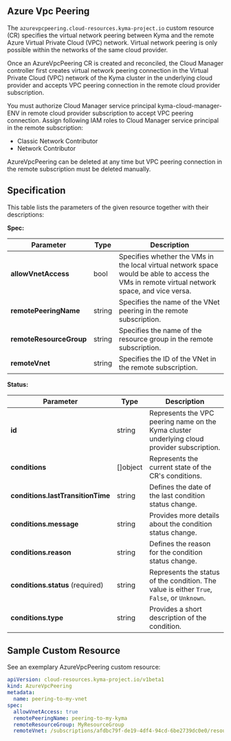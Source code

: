 ## Azure Vpc Peering


The `azurevpcpeering.cloud-resources.kyma-project.io` custom resource (CR) specifies the virtual network peering between 
Kyma and the remote Azure Virtual Private Cloud (VPC) network. Virtual network peering is only possible within the networks
of the same cloud provider.



Once an AzureVpcPeering CR is created and reconciled, the Cloud Manager controller first creates virtual network peering 
connection in the Virtual Private Cloud (VPC) network of the Kyma cluster in the underlying cloud provider and accepts
VPC peering connection in the remote cloud provider subscription.

You must authorize Cloud Manager service principal kyma-cloud-manager-ENV in remote cloud provider subscription to
accept VPC peering connection. Assign following IAM roles to Cloud Manager service principal in the remote subscription: 
* Classic Network Contributor
* Network Contributor

AzureVpcPeering can be deleted at any time but VPC peering connection in the remote subscription must be deleted
manually.

## Specification <!-- {docsify-ignore} -->


This table lists the parameters of the given resource together with their descriptions:

**Spec:**

| Parameter               | Type   | Description                                                                                                                                   |
|-------------------------|--------|-----------------------------------------------------------------------------------------------------------------------------------------------|
| **allowVnetAccess**     | bool   | Specifies whether the VMs in the local virtual network space would be able to access the VMs in remote virtual network space, and vice versa. |
| **remotePeeringName**   | string | Specifies the name of the VNet peering in the remote subscription.                                                                            |
| **remoteResourceGroup** | string | Specifies the name of the resource group in the remote subscription.                                                                          |
| **remoteVnet**          | string | Specifies the ID of the VNet in the remote subscription.                                                                                      |

**Status:**

| Parameter                         | Type       | Description                                                                                 |
|-----------------------------------|------------|---------------------------------------------------------------------------------------------|
| **id**                            | string     | Represents the VPC peering name on the Kyma cluster underlying cloud provider subscription. |
| **conditions**                    | \[\]object | Represents the current state of the CR's conditions.                                        |
| **conditions.lastTransitionTime** | string     | Defines the date of the last condition status change.                                       |
| **conditions.message**            | string     | Provides more details about the condition status change.                                    |
| **conditions.reason**             | string     | Defines the reason for the condition status change.                                         |
| **conditions.status** (required)  | string     | Represents the status of the condition. The value is either `True`, `False`, or `Unknown`.  |
| **conditions.type**               | string     | Provides a short description of the condition.                                              |


## Sample Custom Resource <!-- {docsify-ignore} -->

See an exemplary AzureVpcPeering custom resource:

```yaml
apiVersion: cloud-resources.kyma-project.io/v1beta1
kind: AzureVpcPeering
metadata:
  name: peering-to-my-vnet
spec:
  allowVnetAccess: true
  remotePeeringName: peering-to-my-kyma
  remoteResourceGroup: MyResourceGroup
  remoteVnet: /subscriptions/afdbc79f-de19-4df4-94cd-6be2739dc0e0/resourceGroups/WestEurope/providers/Microsoft.Network/virtualNetworks/MyVnet
```
